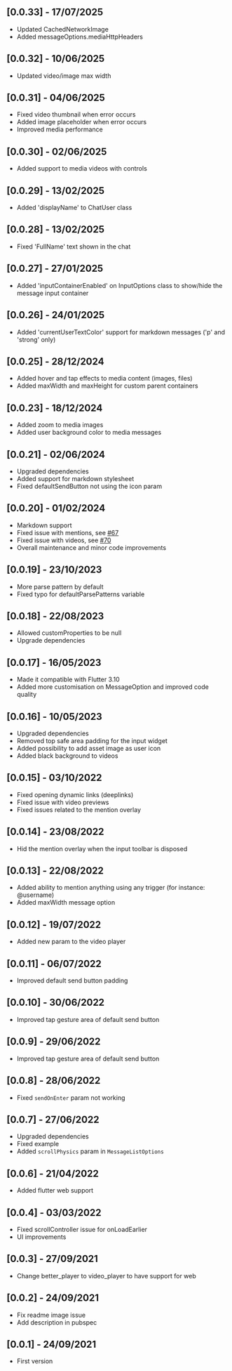 ## [0.0.33] - 17/07/2025

* Updated CachedNetworkImage
* Added messageOptions.mediaHttpHeaders

## [0.0.32] - 10/06/2025

* Updated video/image max width

## [0.0.31] - 04/06/2025

* Fixed video thumbnail when error occurs
* Added image placeholder when error occurs
* Improved media performance

## [0.0.30] - 02/06/2025

* Added support to media videos with controls

## [0.0.29] - 13/02/2025

* Added 'displayName' to ChatUser class

## [0.0.28] - 13/02/2025

* Fixed 'FullName' text shown in the chat

## [0.0.27] - 27/01/2025

* Added 'inputContainerEnabled' on InputOptions class to show/hide the message input container

## [0.0.26] - 24/01/2025

* Added 'currentUserTextColor' support for markdown messages ('p' and 'strong' only)

## [0.0.25] - 28/12/2024

* Added hover and tap effects to media content (images, files) 
* Added maxWidth and maxHeight for custom parent containers

## [0.0.23] - 18/12/2024

* Added zoom to media images
* Added user background color to media messages 

## [0.0.21] - 02/06/2024

* Upgraded dependencies
* Added support for markdown stylesheet
* Fixed defaultSendButton not using the icon param

## [0.0.20] - 01/02/2024

* Markdown support
* Fixed issue with mentions, see [#67](https://github.com/SebastienBtr/Dash-Chat-2/issues/67)
* Fixed issue with videos, see [#70](https://github.com/SebastienBtr/Dash-Chat-2/issues/70)
* Overall maintenance and minor code improvements

## [0.0.19] - 23/10/2023

* More parse pattern by default
* Fixed typo for defaultParsePatterns variable

## [0.0.18] - 22/08/2023

* Allowed customProperties to be null
* Upgrade dependencies

## [0.0.17] - 16/05/2023

* Made it compatible with Flutter 3.10
* Added more customisation on MessageOption and improved code quality

## [0.0.16] - 10/05/2023

* Upgraded dependencies
* Removed top safe area padding for the input widget
* Added possibility to add asset image as user icon
* Added black background to videos

## [0.0.15] - 03/10/2022

* Fixed opening dynamic links (deeplinks)
* Fixed issue with video previews
* Fixed issues related to the mention overlay

## [0.0.14] - 23/08/2022

* Hid the mention overlay when the input toolbar is disposed

## [0.0.13] - 22/08/2022

* Added ability to mention anything using any trigger (for instance: @username)
* Added maxWidth message option

## [0.0.12] - 19/07/2022

* Added new param to the video player

## [0.0.11] - 06/07/2022

* Improved default send button padding

## [0.0.10] - 30/06/2022

* Improved tap gesture area of default send button

## [0.0.9] - 29/06/2022

* Improved tap gesture area of default send button

## [0.0.8] - 28/06/2022

* Fixed `sendOnEnter` param not working

## [0.0.7] - 27/06/2022

* Upgraded dependencies
* Fixed example
* Added `scrollPhysics` param in `MessageListOptions`

## [0.0.6] - 21/04/2022

* Added flutter web support

## [0.0.4] - 03/03/2022

* Fixed scrollController issue for onLoadEarlier
* UI improvements

## [0.0.3] - 27/09/2021

* Change better_player to video_player to have support for web

## [0.0.2] - 24/09/2021

* Fix readme image issue
* Add description in pubspec

## [0.0.1] - 24/09/2021

* First version
